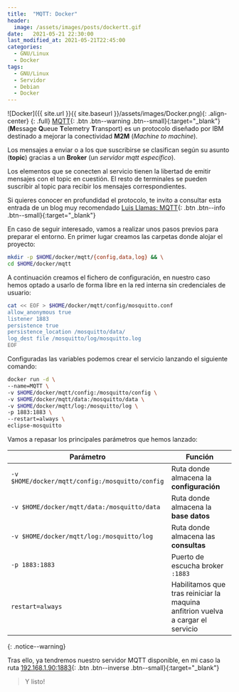 ```yaml
---
title:  "MQTT: Docker"
header:
  image: /assets/images/posts/dockertt.gif
date:   2021-05-21 22:30:00
last_modified_at: 2021-05-21T22:45:00
categories:
  - GNU/Linux
  - Docker
tags:
  - GNU/Linux
  - Servidor
  - Debian
  - Docker
---
```


![Docker]({{ site.url }}{{ site.baseurl }}/assets/images/Docker.png){: .align-center}
{: .full}
[MQTT](https://mosquitto.org/){: .btn .btn--warning .btn--small}{:target="_blank"} (**M**essage **Q**ueue **T**elemetry **T**ransport) es un protocolo diseñado por IBM destinado a mejorar la conectividad **M2M** (*Machine to machine*).

Los mensajes a enviar o a los que suscribirse se clasifican según su asunto (**topic**) gracias a un **Broker** (un *servidor mqtt específico*).

Los elementos que se conecten al servicio tienen la libertad de emitir mensajes con el topic en cuestión. El resto de terminales se pueden suscribir al topic para recibir los mensajes correspondientes.

Si quieres conocer en profundidad el protocolo, te invito a consultar esta entrada de un blog muy recomendado [Luis Llamas: MQTT](https://www.luisllamas.es/que-es-mqtt-su-importancia-como-protocolo-iot/){: .btn .btn--info .btn--small}{:target="_blank"}

En caso de seguir interesado, vamos a realizar unos pasos previos para preparar el entorno. En primer lugar creamos las carpetas donde alojar el proyecto:

```bash
mkdir -p $HOME/docker/mqtt/{config,data,log} && \
cd $HOME/docker/mqtt
```

A continuación creamos el fichero de configuración, en nuestro caso hemos optado a usarlo de forma libre en la red interna sin credenciales de usuario:

```bash
cat << EOF > $HOME/docker/mqtt/config/mosquitto.conf
allow_anonymous true
listener 1883
persistence true
persistence_location /mosquitto/data/
log_dest file /mosquitto/log/mosquitto.log
EOF
```

Configuradas las variables podemos crear el servicio lanzando el siguiente comando:

```bash
docker run -d \
--name=MQTT \
-v $HOME/docker/mqtt/config:/mosquitto/config \
-v $HOME/docker/mqtt/data:/mosquitto/data \
-v $HOME/docker/mqtt/log:/mosquitto/log \
-p 1883:1883 \
--restart=always \
eclipse-mosquitto
```

Vamos a repasar los principales parámetros que hemos lanzado:

| Parámetro | Función |
| ------ | ------ |
| `-v $HOME/docker/mqtt/config:/mosquitto/config` | Ruta donde almacena la **configuración** |
| `-v $HOME/docker/mqtt/data:/mosquitto/data` | Ruta donde almacena la **base datos** |
| `-v $HOME/docker/mqtt/log:/mosquitto/log` | Ruta donde almacena las **consultas** |
| `-p 1883:1883` | Puerto de escucha broker `:1883` |
| `restart=always` | Habilitamos que tras reiniciar la maquina anfitrion vuelva a cargar el servicio |
{: .notice--warning}

Tras ello, ya tendremos nuestro servidor MQTT disponible, en mi caso la ruta [192.168.1.90:1883](localhost:1883){: .btn .btn--inverse .btn--small}{:target="_blank"}

> Y listo!
